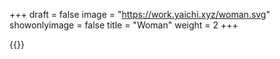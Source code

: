 +++
draft = false
image = "https://work.yaichi.xyz/woman.svg"
showonlyimage = false
title = "Woman"
weight = 2
+++

{{<lightbox src="https://work.yaichi.xyz/woman.svg">}}
